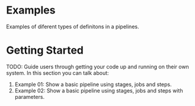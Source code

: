 # Examples 
Examples of diferent types of definitons in a pipelines.

# Getting Started
TODO: Guide users through getting your code up and running on their own system. In this section you can talk about:
1.	Example 01: Show a basic pipeline using stages, jobs and steps.
2.	Example 02: Show a basic pipeline using stages, jobs and steps with parameters.





